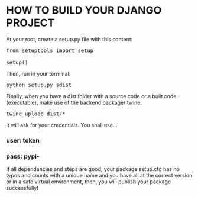 # HOW TO BUILD YOUR DJANGO PROJECT
At your root, create a setup.py file with this content:

<pre>
from setuptools import setup

setup()
</pre>


Then, run in your terminal:   

<pre>
python setup.py sdist      
</pre>


Finally, when you have a dist folder with a source code or a built code (executable), make use of the backend packager twine:

<pre>
twine upload dist/*
</pre>

It will ask for your credentials. You shall use...

### user: __token__
### pass: pypi-<your-secret-pypi-token>

If all dependencies and steps are good, your package setup.cfg has no typos and counts with a unique name and you have all at the correct version or in a safe virtual environment, then, you will publish your package successfully!